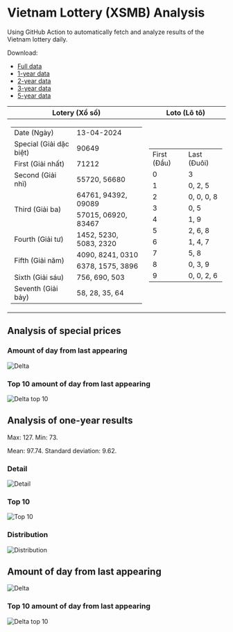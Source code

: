 # Vietnam Lottery (XSMB) Analysis

Using GitHub Action to automatically fetch and analyze results of the Vietnam lottery daily.

Download:

* [Full data](https://raw.githubusercontent.com/khiemdoan/vietnam-lottery-xsmb-analysis/main/results/xsmb.csv)
* [1-year data](https://raw.githubusercontent.com/khiemdoan/vietnam-lottery-xsmb-analysis/main/results/xsmb_1_year.csv)
* [2-year data](https://raw.githubusercontent.com/khiemdoan/vietnam-lottery-xsmb-analysis/main/results/xsmb_2_year.csv)
* [3-year data](https://raw.githubusercontent.com/khiemdoan/vietnam-lottery-xsmb-analysis/main/results/xsmb_3_year.csv)
* [5-year data](https://raw.githubusercontent.com/khiemdoan/vietnam-lottery-xsmb-analysis/main/results/xsmb_5_year.csv)

| Lotery (Xổ số) | Loto (Lô tô) |
| :------------: | :----------: |
| <table><tr><td>Date (Ngày)</td><td>13-04-2024</td></tr><tr><td>Special (Giải dặc biệt)</td><td>90649</td></tr><tr><td>First (Giải nhất)</td><td>71212</td></tr><tr><td>Second (Giải nhì)</td><td>55720, 56680</td></tr><tr><td rowspan="2">Third (Giải ba)</td><td>64761, 94392, 09089</td></tr><tr><td>57015, 06920, 83467</td></tr><tr><td>Fourth (Giải tư)</td><td>1452, 5230, 5083, 2320</td></tr><tr><td rowspan="2">Fifth (Giải năm)</td><td>4090, 8241, 0310</td></tr><tr><td>6378, 1575, 3896</td></tr><tr><td>Sixth (Giải sáu)</td><td>756, 690, 503</td></tr><tr><td>Seventh (Giải bảy)</td><td>58, 28, 35, 64</td></tr></table> | <table><tr><td>First (Đầu)</td><td>Last (Đuôi)</td></tr><tr><td>0</td><td>3</td></tr><tr><td>1</td><td>0, 2, 5</td></tr><tr><td>2</td><td>0, 0, 0, 8</td></tr><tr><td>3</td><td>0, 5</td></tr><tr><td>4</td><td>1, 9</td></tr><tr><td>5</td><td>2, 6, 8</td></tr><tr><td>6</td><td>1, 4, 7</td></tr><tr><td>7</td><td>5, 8</td></tr><tr><td>8</td><td>0, 3, 9</td></tr><tr><td>9</td><td>0, 0, 2, 6</td></tr></table> |

<h2>Analysis of special prices</h2>

<h3>Amount of day from last appearing</h3>

![Delta](images/special_delta.jpg)

<h3>Top 10 amount of day from last appearing</h3>

![Delta top 10](images/special_delta_top_10.jpg)

<h2>Analysis of one-year results</h2>

Max: 127. Min: 73.

Mean: 97.74. Standard deviation: 9.62.

<h3>Detail</h3>

![Detail](images/heatmap.jpg)

<h3>Top 10</h3>

![Top 10](images/top-10.jpg)

<h3>Distribution</h3>

![Distribution](images/distribution.jpg)

<h2>Amount of day from last appearing</h2>

![Delta](images/delta.jpg)

<h3>Top 10 amount of day from last appearing</h3>

![Delta top 10](images/delta_top_10.jpg)